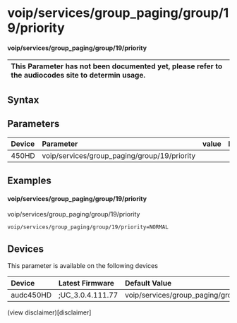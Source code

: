 ﻿---
description: voip/services/group_paging/group/19/priority
search: false
---

# voip/services/group_paging/group/19/priority

#### voip/services/group_paging/group/19/priority


| This Parameter has not been documented yet, please refer to the audiocodes site to determin usage.  | 
| :--- |

## Syntax

## Parameters
|Device|Parameter|value|Description|
|:---|:---|:---|:---|
| 450HD | voip/services/group_paging/group/19/priority |  |  |

## Examples
#### voip/services/group_paging/group/19/priority

voip/services/group_paging/group/19/priority

```
voip/services/group_paging/group/19/priority=NORMAL
```

## Devices
This parameter is available on the following devices

| Device | Latest Firmware | Default Value |
|:---|:---|:---|
| audc450HD | ;UC_3.0.4.111.77 | voip/services/group_paging/group/19/priority=NORMAL 

(view disclaimer)[disclaimer]
